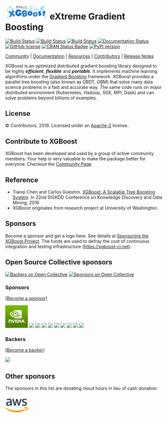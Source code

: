 <img src=https://raw.githubusercontent.com/dmlc/dmlc.github.io/master/img/logo-m/xgboost.png width=135/>  eXtreme Gradient Boosting
===========
[![Build Status](https://xgboost-ci.net/job/xgboost/job/master/badge/icon?style=plastic)](https://xgboost-ci.net/blue/organizations/jenkins/xgboost/activity)
[![Build Status](https://img.shields.io/travis/dmlc/xgboost.svg?label=build&logo=travis&branch=master)](https://travis-ci.org/dmlc/xgboost)
[![Build Status](https://ci.appveyor.com/api/projects/status/5ypa8vaed6kpmli8?svg=true)](https://ci.appveyor.com/project/tqchen/xgboost)
[![Documentation Status](https://readthedocs.org/projects/xgboost/badge/?version=latest)](https://xgboost.readthedocs.org)
[![GitHub license](http://dmlc.github.io/img/apache2.svg)](./LICENSE)
[![CRAN Status Badge](http://www.r-pkg.org/badges/version/xgboost)](http://cran.r-project.org/web/packages/xgboost)
[![PyPI version](https://badge.fury.io/py/xgboost.svg)](https://pypi.python.org/pypi/xgboost/)

[Community](https://xgboost.ai/community) |
[Documentation](https://xgboost.readthedocs.org) |
[Resources](demo/README.md) |
[Contributors](CONTRIBUTORS.md) |
[Release Notes](NEWS.md)

XGBoost is an optimized distributed gradient boosting library designed to be highly ***efficient***, ***flexible*** and ***portable***.
It implements machine learning algorithms under the [Gradient Boosting](https://en.wikipedia.org/wiki/Gradient_boosting) framework.
XGBoost provides a parallel tree boosting (also known as GBDT, GBM) that solve many data science problems in a fast and accurate way.
The same code runs on major distributed environment (Kubernetes, Hadoop, SGE, MPI, Dask) and can solve problems beyond billions of examples.

License
-------
© Contributors, 2019. Licensed under an [Apache-2](https://github.com/dmlc/xgboost/blob/master/LICENSE) license.

Contribute to XGBoost
---------------------
XGBoost has been developed and used by a group of active community members. Your help is very valuable to make the package better for everyone.
Checkout the [Community Page](https://xgboost.ai/community)

Reference
---------
- Tianqi Chen and Carlos Guestrin. [XGBoost: A Scalable Tree Boosting System](http://arxiv.org/abs/1603.02754). In 22nd SIGKDD Conference on Knowledge Discovery and Data Mining, 2016
- XGBoost originates from research project at University of Washington.

Sponsors
--------
Become a sponsor and get a logo here. See details at [Sponsoring the XGBoost Project](https://xgboost.ai/sponsors). The funds are used to defray the cost of continuous integration and testing infrastructure (https://xgboost-ci.net).

## Open Source Collective sponsors
[![Backers on Open Collective](https://opencollective.com/xgboost/backers/badge.svg)](#backers) [![Sponsors on Open Collective](https://opencollective.com/xgboost/sponsors/badge.svg)](#sponsors)

### Sponsors
[[Become a sponsor](https://opencollective.com/xgboost#sponsor)]

<!--<a href="https://opencollective.com/xgboost/sponsor/0/website" target="_blank"><img src="https://opencollective.com/xgboost/sponsor/0/avatar.svg"></a>-->
<a href="https://www.nvidia.com/en-us/" target="_blank"><img src="https://raw.githubusercontent.com/xgboost-ai/xgboost-ai.github.io/master/images/sponsors/nvidia.jpg" alt="NVIDIA" width="72" height="72"></a>
<a href="https://opencollective.com/xgboost/sponsor/1/website" target="_blank"><img src="https://opencollective.com/xgboost/sponsor/1/avatar.svg"></a>
<a href="https://opencollective.com/xgboost/sponsor/2/website" target="_blank"><img src="https://opencollective.com/xgboost/sponsor/2/avatar.svg"></a>
<a href="https://opencollective.com/xgboost/sponsor/3/website" target="_blank"><img src="https://opencollective.com/xgboost/sponsor/3/avatar.svg"></a>
<a href="https://opencollective.com/xgboost/sponsor/4/website" target="_blank"><img src="https://opencollective.com/xgboost/sponsor/4/avatar.svg"></a>
<a href="https://opencollective.com/xgboost/sponsor/5/website" target="_blank"><img src="https://opencollective.com/xgboost/sponsor/5/avatar.svg"></a>
<a href="https://opencollective.com/xgboost/sponsor/6/website" target="_blank"><img src="https://opencollective.com/xgboost/sponsor/6/avatar.svg"></a>
<a href="https://opencollective.com/xgboost/sponsor/7/website" target="_blank"><img src="https://opencollective.com/xgboost/sponsor/7/avatar.svg"></a>
<a href="https://opencollective.com/xgboost/sponsor/8/website" target="_blank"><img src="https://opencollective.com/xgboost/sponsor/8/avatar.svg"></a>
<a href="https://opencollective.com/xgboost/sponsor/9/website" target="_blank"><img src="https://opencollective.com/xgboost/sponsor/9/avatar.svg"></a>

### Backers
[[Become a backer](https://opencollective.com/xgboost#backer)]

<a href="https://opencollective.com/xgboost#backers" target="_blank"><img src="https://opencollective.com/xgboost/backers.svg?width=890"></a>

## Other sponsors
The sponsors in this list are donating cloud hours in lieu of cash donation.

<a href="https://aws.amazon.com/" target="_blank"><img src="https://raw.githubusercontent.com/xgboost-ai/xgboost-ai.github.io/master/images/sponsors/aws.png" alt="Amazon Web Services" width="72" height="72"></a>
